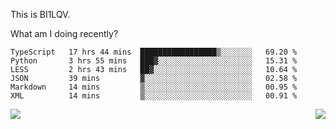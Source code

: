This is BI1LQV.

What am I doing recently?

<!--START_SECTION:waka-->

```text
TypeScript   17 hrs 44 mins  █████████████████▒░░░░░░░   69.20 %
Python       3 hrs 55 mins   ███▓░░░░░░░░░░░░░░░░░░░░░   15.31 %
LESS         2 hrs 43 mins   ██▓░░░░░░░░░░░░░░░░░░░░░░   10.64 %
JSON         39 mins         ▓░░░░░░░░░░░░░░░░░░░░░░░░   02.58 %
Markdown     14 mins         ▒░░░░░░░░░░░░░░░░░░░░░░░░   00.95 %
XML          14 mins         ▒░░░░░░░░░░░░░░░░░░░░░░░░   00.91 %
```

<!--END_SECTION:waka-->
<img align="right" src="https://github-readme-stats.vercel.app/api?username=bi1lqv&show_icons=true&count_private=true">

<img src="https://metrics.lecoq.io/bi1lqv?template=classic&base.activity=0&base.community=0&base.repositories=0&base.metadata=0&isocalendar=1&base=header%2C%20activity%2C%20community%2C%20repositories%2C%20metadata&base.indepth=false&base.hireable=false&isocalendar=false&isocalendar.duration=full-year&config.timezone=Asia%2FShanghai">
